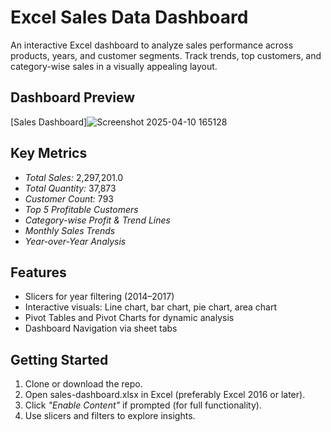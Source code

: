 # Excel Sales Data Dashboard

An interactive Excel dashboard to analyze sales performance across products, years, and customer segments. Track trends, top customers, and category-wise sales in a visually appealing layout.

## Dashboard Preview

[Sales Dashboard]![Screenshot 2025-04-10 165128](https://github.com/user-attachments/assets/5c836926-a76b-4358-9617-e1fddc0fb714)



## Key Metrics

- *Total Sales:* 2,297,201.0
- *Total Quantity:* 37,873
- *Customer Count:* 793
- *Top 5 Profitable Customers*
- *Category-wise Profit & Trend Lines*
- *Monthly Sales Trends*
- *Year-over-Year Analysis*

## Features

- Slicers for year filtering (2014–2017)
- Interactive visuals: Line chart, bar chart, pie chart, area chart
- Pivot Tables and Pivot Charts for dynamic analysis
- Dashboard Navigation via sheet tabs


## Getting Started

1. Clone or download the repo.
2. Open sales-dashboard.xlsx in Excel (preferably Excel 2016 or later).
3. Click *"Enable Content"* if prompted (for full functionality).
4. Use slicers and filters to explore insights.

